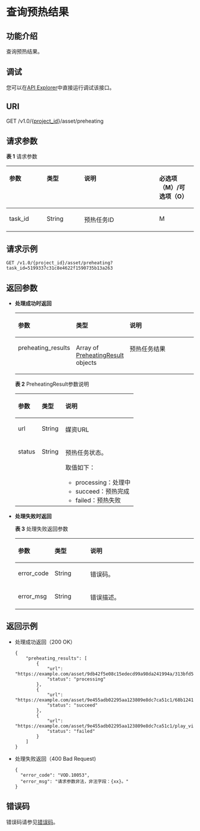 # 查询预热结果<a name="vod_04_0120"></a>

## 功能介绍<a name="zh-cn_topic_0128109934_zh-cn_topic_0127930933_section114814192538"></a>

查询预热结果。

## 调试<a name="section811110323214"></a>

您可以在[API Explorer](https://apiexplorer.developer.huaweicloud.com/apiexplorer/doc?product=VOD&api=QueryPreheatingAsset)中直接运行调试该接口。

## URI<a name="zh-cn_topic_0128109934_zh-cn_topic_0127930933_section5241024145313"></a>

GET /v1.0/\{[project\_id](获取项目ID.md)\}/asset/preheating

## 请求参数<a name="zh-cn_topic_0128109934_zh-cn_topic_0127930933_section7297229175319"></a>

**表 1**  请求参数

<a name="zh-cn_topic_0128109934_zh-cn_topic_0127930933_table18439181610496"></a>
<table><thead align="left"><tr id="zh-cn_topic_0128109934_zh-cn_topic_0127930933_row5495111611492"><th class="cellrowborder" valign="top" width="20%" id="mcps1.2.5.1.1"><p id="zh-cn_topic_0128109934_zh-cn_topic_0127930933_p6495151619496"><a name="zh-cn_topic_0128109934_zh-cn_topic_0127930933_p6495151619496"></a><a name="zh-cn_topic_0128109934_zh-cn_topic_0127930933_p6495151619496"></a>参数</p>
</th>
<th class="cellrowborder" valign="top" width="20%" id="mcps1.2.5.1.2"><p id="zh-cn_topic_0128109934_zh-cn_topic_0127930933_p8495916194915"><a name="zh-cn_topic_0128109934_zh-cn_topic_0127930933_p8495916194915"></a><a name="zh-cn_topic_0128109934_zh-cn_topic_0127930933_p8495916194915"></a>类型</p>
</th>
<th class="cellrowborder" valign="top" width="40%" id="mcps1.2.5.1.3"><p id="zh-cn_topic_0128109934_zh-cn_topic_0127930933_p1849551604912"><a name="zh-cn_topic_0128109934_zh-cn_topic_0127930933_p1849551604912"></a><a name="zh-cn_topic_0128109934_zh-cn_topic_0127930933_p1849551604912"></a>说明</p>
</th>
<th class="cellrowborder" valign="top" width="20%" id="mcps1.2.5.1.4"><p id="zh-cn_topic_0128109934_zh-cn_topic_0127930933_p1649571613497"><a name="zh-cn_topic_0128109934_zh-cn_topic_0127930933_p1649571613497"></a><a name="zh-cn_topic_0128109934_zh-cn_topic_0127930933_p1649571613497"></a>必选项（M）/可选项（O）</p>
</th>
</tr>
</thead>
<tbody><tr id="zh-cn_topic_0128109934_zh-cn_topic_0127930933_row3495151634915"><td class="cellrowborder" valign="top" width="20%" headers="mcps1.2.5.1.1 "><p id="zh-cn_topic_0128109934_zh-cn_topic_0127930933_p94953169491"><a name="zh-cn_topic_0128109934_zh-cn_topic_0127930933_p94953169491"></a><a name="zh-cn_topic_0128109934_zh-cn_topic_0127930933_p94953169491"></a>task_id</p>
</td>
<td class="cellrowborder" valign="top" width="20%" headers="mcps1.2.5.1.2 "><p id="zh-cn_topic_0128109934_zh-cn_topic_0127930933_p1249516167492"><a name="zh-cn_topic_0128109934_zh-cn_topic_0127930933_p1249516167492"></a><a name="zh-cn_topic_0128109934_zh-cn_topic_0127930933_p1249516167492"></a>String</p>
</td>
<td class="cellrowborder" valign="top" width="40%" headers="mcps1.2.5.1.3 "><p id="zh-cn_topic_0128109934_zh-cn_topic_0127930933_p174951916144919"><a name="zh-cn_topic_0128109934_zh-cn_topic_0127930933_p174951916144919"></a><a name="zh-cn_topic_0128109934_zh-cn_topic_0127930933_p174951916144919"></a>预热任务ID</p>
</td>
<td class="cellrowborder" valign="top" width="20%" headers="mcps1.2.5.1.4 "><p id="zh-cn_topic_0128109934_zh-cn_topic_0127930933_p749691684917"><a name="zh-cn_topic_0128109934_zh-cn_topic_0127930933_p749691684917"></a><a name="zh-cn_topic_0128109934_zh-cn_topic_0127930933_p749691684917"></a>M</p>
</td>
</tr>
</tbody>
</table>

## 请求示例<a name="zh-cn_topic_0128109934_zh-cn_topic_0127930933_section1249493515311"></a>

```
GET /v1.0/{project_id}/asset/preheating?task_id=5199337c31c8e4622f1590735b13a263
```

## 返回参数<a name="zh-cn_topic_0128109934_zh-cn_topic_0127930933_section162761640105314"></a>

-   **处理成功时返回**

    <a name="zh-cn_topic_0128109934_zh-cn_topic_0127930933_table115047175010"></a>
    <table><thead align="left"><tr id="zh-cn_topic_0128109934_zh-cn_topic_0127930933_row1210514755015"><th class="cellrowborder" valign="top" width="20.04%" id="mcps1.1.4.1.1"><p id="zh-cn_topic_0128109934_zh-cn_topic_0127930933_p810512477506"><a name="zh-cn_topic_0128109934_zh-cn_topic_0127930933_p810512477506"></a><a name="zh-cn_topic_0128109934_zh-cn_topic_0127930933_p810512477506"></a>参数</p>
    </th>
    <th class="cellrowborder" valign="top" width="19.96%" id="mcps1.1.4.1.2"><p id="zh-cn_topic_0128109934_zh-cn_topic_0127930933_p20105547155019"><a name="zh-cn_topic_0128109934_zh-cn_topic_0127930933_p20105547155019"></a><a name="zh-cn_topic_0128109934_zh-cn_topic_0127930933_p20105547155019"></a>类型</p>
    </th>
    <th class="cellrowborder" valign="top" width="60%" id="mcps1.1.4.1.3"><p id="zh-cn_topic_0128109934_zh-cn_topic_0127930933_p14105154775016"><a name="zh-cn_topic_0128109934_zh-cn_topic_0127930933_p14105154775016"></a><a name="zh-cn_topic_0128109934_zh-cn_topic_0127930933_p14105154775016"></a>说明</p>
    </th>
    </tr>
    </thead>
    <tbody><tr id="zh-cn_topic_0128109934_zh-cn_topic_0127930933_row1210624745013"><td class="cellrowborder" valign="top" width="20.04%" headers="mcps1.1.4.1.1 "><p id="p1734195034515"><a name="p1734195034515"></a><a name="p1734195034515"></a>preheating_results</p>
    </td>
    <td class="cellrowborder" valign="top" width="19.96%" headers="mcps1.1.4.1.2 "><p id="p2034250174510"><a name="p2034250174510"></a><a name="p2034250174510"></a>Array of <a href="#table278712410477">PreheatingResult </a>objects</p>
    </td>
    <td class="cellrowborder" valign="top" width="60%" headers="mcps1.1.4.1.3 "><p id="p1434650184516"><a name="p1434650184516"></a><a name="p1434650184516"></a>预热任务结果</p>
    </td>
    </tr>
    </tbody>
    </table>

    **表 2**  PreheatingResult参数说明

    <a name="table278712410477"></a>
    <table><thead align="left"><tr id="row10787164184712"><th class="cellrowborder" valign="top" width="20%" id="mcps1.2.4.1.1"><p id="p197872454717"><a name="p197872454717"></a><a name="p197872454717"></a>参数</p>
    </th>
    <th class="cellrowborder" valign="top" width="20%" id="mcps1.2.4.1.2"><p id="p1478794174713"><a name="p1478794174713"></a><a name="p1478794174713"></a>类型</p>
    </th>
    <th class="cellrowborder" valign="top" width="60%" id="mcps1.2.4.1.3"><p id="p480214464717"><a name="p480214464717"></a><a name="p480214464717"></a>说明</p>
    </th>
    </tr>
    </thead>
    <tbody><tr id="row198021945473"><td class="cellrowborder" valign="top" width="20%" headers="mcps1.2.4.1.1 "><p id="p128839734815"><a name="p128839734815"></a><a name="p128839734815"></a>url</p>
    </td>
    <td class="cellrowborder" valign="top" width="20%" headers="mcps1.2.4.1.2 "><p id="p780532484817"><a name="p780532484817"></a><a name="p780532484817"></a>String</p>
    </td>
    <td class="cellrowborder" valign="top" width="60%" headers="mcps1.2.4.1.3 "><p id="p16900518104814"><a name="p16900518104814"></a><a name="p16900518104814"></a>媒资URL</p>
    </td>
    </tr>
    <tr id="row13978278475"><td class="cellrowborder" valign="top" width="20%" headers="mcps1.2.4.1.1 "><p id="p138833718486"><a name="p138833718486"></a><a name="p138833718486"></a>status</p>
    </td>
    <td class="cellrowborder" valign="top" width="20%" headers="mcps1.2.4.1.2 "><p id="p7805224124810"><a name="p7805224124810"></a><a name="p7805224124810"></a>String</p>
    </td>
    <td class="cellrowborder" valign="top" width="60%" headers="mcps1.2.4.1.3 "><p id="p443611141"><a name="p443611141"></a><a name="p443611141"></a>预热任务状态。</p>
    <p id="p45591957111315"><a name="p45591957111315"></a><a name="p45591957111315"></a>取值如下：</p>
    <a name="ul2676239105617"></a><a name="ul2676239105617"></a><ul id="ul2676239105617"><li>processing：处理中</li><li>succeed：预热完成</li><li>failed：预热失败</li></ul>
    </td>
    </tr>
    </tbody>
    </table>

-   **处理失败时返回**

    **表 3**  处理失败返回参数

    <a name="zh-cn_topic_0128109936_zh-cn_topic_0127939729_table34234904"></a>
    <table><thead align="left"><tr id="zh-cn_topic_0128109936_zh-cn_topic_0127939729_row27834629"><th class="cellrowborder" valign="top" width="20%" id="mcps1.2.4.1.1"><p id="zh-cn_topic_0128109936_zh-cn_topic_0127939729_p40012458"><a name="zh-cn_topic_0128109936_zh-cn_topic_0127939729_p40012458"></a><a name="zh-cn_topic_0128109936_zh-cn_topic_0127939729_p40012458"></a>参数</p>
    </th>
    <th class="cellrowborder" valign="top" width="20%" id="mcps1.2.4.1.2"><p id="zh-cn_topic_0128109936_zh-cn_topic_0127939729_p58974254"><a name="zh-cn_topic_0128109936_zh-cn_topic_0127939729_p58974254"></a><a name="zh-cn_topic_0128109936_zh-cn_topic_0127939729_p58974254"></a>类型</p>
    </th>
    <th class="cellrowborder" valign="top" width="60%" id="mcps1.2.4.1.3"><p id="zh-cn_topic_0128109936_zh-cn_topic_0127939729_p19783680"><a name="zh-cn_topic_0128109936_zh-cn_topic_0127939729_p19783680"></a><a name="zh-cn_topic_0128109936_zh-cn_topic_0127939729_p19783680"></a>说明</p>
    </th>
    </tr>
    </thead>
    <tbody><tr id="zh-cn_topic_0128109936_zh-cn_topic_0127939729_row27914196"><td class="cellrowborder" valign="top" width="20%" headers="mcps1.2.4.1.1 "><p id="zh-cn_topic_0128109936_zh-cn_topic_0127939729_p46457383"><a name="zh-cn_topic_0128109936_zh-cn_topic_0127939729_p46457383"></a><a name="zh-cn_topic_0128109936_zh-cn_topic_0127939729_p46457383"></a>error_code</p>
    </td>
    <td class="cellrowborder" valign="top" width="20%" headers="mcps1.2.4.1.2 "><p id="zh-cn_topic_0128109936_zh-cn_topic_0127939729_p65539374"><a name="zh-cn_topic_0128109936_zh-cn_topic_0127939729_p65539374"></a><a name="zh-cn_topic_0128109936_zh-cn_topic_0127939729_p65539374"></a>String</p>
    </td>
    <td class="cellrowborder" valign="top" width="60%" headers="mcps1.2.4.1.3 "><p id="zh-cn_topic_0128109936_zh-cn_topic_0127939729_p4951650"><a name="zh-cn_topic_0128109936_zh-cn_topic_0127939729_p4951650"></a><a name="zh-cn_topic_0128109936_zh-cn_topic_0127939729_p4951650"></a>错误码。</p>
    </td>
    </tr>
    <tr id="zh-cn_topic_0128109936_zh-cn_topic_0127939729_row553045"><td class="cellrowborder" valign="top" width="20%" headers="mcps1.2.4.1.1 "><p id="zh-cn_topic_0128109936_zh-cn_topic_0127939729_p44796718"><a name="zh-cn_topic_0128109936_zh-cn_topic_0127939729_p44796718"></a><a name="zh-cn_topic_0128109936_zh-cn_topic_0127939729_p44796718"></a>error_msg</p>
    </td>
    <td class="cellrowborder" valign="top" width="20%" headers="mcps1.2.4.1.2 "><p id="zh-cn_topic_0128109936_zh-cn_topic_0127939729_p41555045"><a name="zh-cn_topic_0128109936_zh-cn_topic_0127939729_p41555045"></a><a name="zh-cn_topic_0128109936_zh-cn_topic_0127939729_p41555045"></a>String</p>
    </td>
    <td class="cellrowborder" valign="top" width="60%" headers="mcps1.2.4.1.3 "><p id="zh-cn_topic_0128109936_zh-cn_topic_0127939729_p4655547"><a name="zh-cn_topic_0128109936_zh-cn_topic_0127939729_p4655547"></a><a name="zh-cn_topic_0128109936_zh-cn_topic_0127939729_p4655547"></a>错误描述。</p>
    </td>
    </tr>
    </tbody>
    </table>


## 返回示例<a name="zh-cn_topic_0128109934_zh-cn_topic_0127930933_section1164111461532"></a>

-   处理成功返回（200 OK）

    ```
    {
    	"preheating_results": [
    		{
    			"url": "https://example.com/asset/9db42f5e08c15edecd99a98da241994a/313bfd52a75f95ff48e8bf02eca2ab20.flv",
    			"status": "processing"
    		},
    		{
    			"url": "https://example.com/asset/9e455adb02295aa123809e8dc7ca51c1/68b1241af3bf58bcde9914626e07f5af.mp4",
    			"status": "succeed"
    		},
    		{
    			"url": "https://example.com/asset/9e455adb02295aa123809e8dc7ca51c1/play_video/68b1241af3bf58bcde9914626e07f5af_H.264_480X270_HEAACV1_300.mp4",
    			"status": "failed"
    		}
    	]
    }
    ```

-   处理失败返回（400 Bad Request\)

    ```
    {
      "error_code": "VOD.10053",
      "error_msg": "请求参数非法，非法字段：{xx}。"
    }
    ```


## 错误码<a name="section569214377267"></a>

错误码请参见[错误码](错误码.md)。

